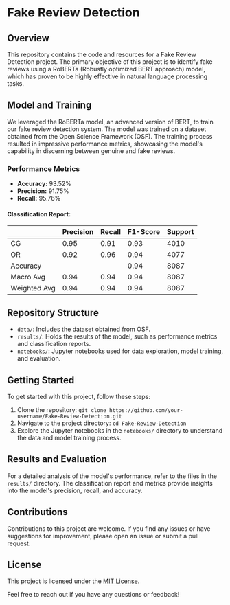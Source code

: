 # Fake Review Detection

## Overview

This repository contains the code and resources for a Fake Review Detection project. The primary objective of this project is to identify fake reviews using a RoBERTa (Robustly optimized BERT approach) model, which has proven to be highly effective in natural language processing tasks.

## Model and Training

We leveraged the RoBERTa model, an advanced version of BERT, to train our fake review detection system. The model was trained on a dataset obtained from the Open Science Framework (OSF). The training process resulted in impressive performance metrics, showcasing the model's capability in discerning between genuine and fake reviews.

### Performance Metrics

- **Accuracy:** 93.52%
- **Precision:** 91.75%
- **Recall:** 95.76%

#### Classification Report:
|            | Precision | Recall | F1-Score | Support |
|------------|-----------|--------|----------|---------|
| CG         | 0.95      | 0.91   | 0.93     | 4010    |
| OR         | 0.92      | 0.96   | 0.94     | 4077    |
| Accuracy   |           |        | 0.94     | 8087    |
| Macro Avg  | 0.94      | 0.94   | 0.94     | 8087    |
| Weighted Avg | 0.94    | 0.94   | 0.94     | 8087    |



## Repository Structure

- `data/`: Includes the dataset obtained from OSF.
- `results/`: Holds the results of the model, such as performance metrics and classification reports.
- `notebooks/`: Jupyter notebooks used for data exploration, model training, and evaluation.

## Getting Started

To get started with this project, follow these steps:

1. Clone the repository: `git clone https://github.com/your-username/Fake-Review-Detection.git`
2. Navigate to the project directory: `cd Fake-Review-Detection`
3. Explore the Jupyter notebooks in the `notebooks/` directory to understand the data and model training process.

## Results and Evaluation

For a detailed analysis of the model's performance, refer to the files in the `results/` directory. The classification report and metrics provide insights into the model's precision, recall, and accuracy.

## Contributions

Contributions to this project are welcome. If you find any issues or have suggestions for improvement, please open an issue or submit a pull request.

## License

This project is licensed under the [MIT License](LICENSE).

Feel free to reach out if you have any questions or feedback!
